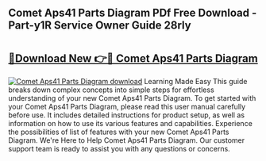 ## Comet Aps41 Parts Diagram PDf Free Download - Part-y1R Service Owner Guide 28rly

# <h2><a href="http://dfm4b1h.blite.top/?on=Comet+Aps41+Parts+Diagram">🔗Download New 👉🔴 Comet Aps41 Parts Diagram</a></h2>

[![Comet Aps41 Parts Diagram download](https://i.imgur.com/lujVjoI.png)](http://dfm4b1h.blite.top/?on=Comet+Aps41+Parts+Diagram)
Learning Made Easy This guide breaks down complex concepts into simple steps for effortless understanding of your new Comet Aps41 Parts Diagram. To get started with your Comet Aps41 Parts Diagram, please read this user manual carefully before use. It includes detailed instructions for product setup, as well as information on how to use its various features and capabilities. Experience the possibilities of list of features with your new Comet Aps41 Parts Diagram. We're Here to Help Comet Aps41 Parts Diagram. Our customer support team is ready to assist you with any questions or concerns.
